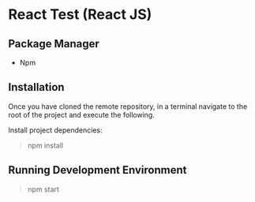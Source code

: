 # React Test (React JS)


## Package Manager
- Npm

## Installation
Once you have cloned the remote repository, in a terminal navigate to the root of the project and execute the following.  

Install project dependencies:
>npm install
 

## Running Development Environment
>npm start



